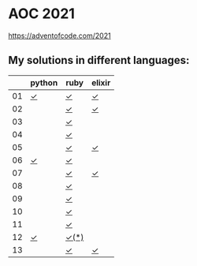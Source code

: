 # AOC 2021

https://adventofcode.com/2021


## My solutions in different languages:

|    | python    | ruby      | elixir     |
| -  | -         | -         | -          |
| 01 | [✓][01py] | [✓][01rb] | [✓][01exs] |
| 02 |           | [✓][02rb] | [✓][02exs] |
| 03 |           | [✓][03rb] |            |
| 04 |           | [✓][04rb] |            |
| 05 |           | [✓][05rb] | [✓][05exs] |
| 06 | [✓][06py] | [✓][06rb] |            |
| 07 |           | [✓][07rb] | [✓][07exs] |
| 08 |           | [✓][08rb] |            |
| 09 |           | [✓][09rb] |            |
| 10 |           | [✓][10rb] |            |
| 11 |           | [✓][11rb] |            |
| 12 | [✓][12py] | [✓][12rb][(*)][12rb2] |            |
| 13 |           | [✓][13rb] | [✓][13exs] |

[01py]:  python/day1.py
[06py]:  python/day6.py
[12py]:  python/day12.py

[01rb]:  ruby/day1.rb
[02rb]:  ruby/day2.rb
[03rb]:  ruby/day3.rb
[04rb]:  ruby/day4.rb
[05rb]:  ruby/day5.rb
[06rb]:  ruby/day6.rb
[07rb]:  ruby/day7.rb
[08rb]:  ruby/day8.rb
[09rb]:  ruby/day9.rb
[10rb]:  ruby/day10.rb
[11rb]:  ruby/day11.rb
[12rb]:  ruby/day12.rb
[12rb2]: ruby/d12-neat.rb
[13rb]:  ruby/day13.rb

[01exs]:  elixir/day1.exs
[02exs]:  elixir/day2.exs
[05exs]:  elixir/day5.exs
[07exs]:  elixir/day7.exs
[13exs]:  elixir/day13.exs
